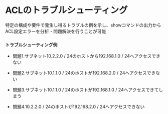 # ACLのトラブルシューティング
特定の構成や要件で発生し得るトラブルの例を示し、showコマンドの出力からACL設定エラーを分析・問題解決を行うことが可能

### `トラブルシューティング例`

- 問題1.サブネット10.2.2.0 / 24のホストから192.168.1.0 / 24へアクセスできない

- 問題2.サブネット10.1.1.0 / 24のホストが192.168.2.0 / 24へアクセスできない

- 問題3.サブネット10.1.1.0 / 24のホストが192.168.1.0 / 24へアクセスできてしまう

- 問題4.10.2.2.0 / 24のホストが192.168.2.0 / 24へアクセスできない
